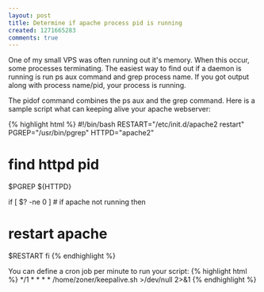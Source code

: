 ```yaml
---
layout: post
title: Determine if apache process pid is running
created: 1271665283
comments: true
---
```

One of my small VPS was often running out it's memory. When this occur, some processes terminating. The easiest way to find out if a daemon is running is run ps aux command and grep process name. If you got output along with process name/pid, your process is running.

The pidof command combines the ps aux and the grep command. Here is a sample script what can keeping alive your apache webserver:

{% highlight html %}
#!/bin/bash
RESTART="/etc/init.d/apache2 restart"
PGREP="/usr/bin/pgrep"
HTTPD="apache2"

# find httpd pid
$PGREP ${HTTPD}

if [ $? -ne 0 ] # if apache not running
then
 # restart apache
 $RESTART
fi
{% endhighlight %}

You can define a cron job per minute to run your script:
{% highlight html %}
*/1 * * * * /home/zoner/keepalive.sh >/dev/null 2>&1
{% endhighlight %}
